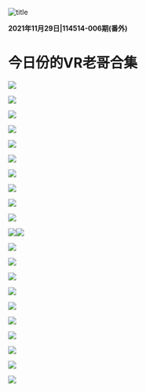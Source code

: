 ![title](../../pic/title.jpg)

**2021年11月29日|114514-006期(番外)**

# 今日份的VR老哥合集

![](素材/vr/1.jpg)

![](素材/vr/2.jpg)

![](素材/vr/3.jpg)

![](素材/vr/4.jpg)

![](素材/vr/7.jpg)

![](素材/vr/8.jpg)

![](素材/vr/9.jpg)

![](素材/vr/10.jpg)

![](素材/vr/11.jpg)

![](素材/vr/12.jpg)

![](素材/vr/13.jpg)![](素材/vr/14.jpg)

![](素材/vr/15.jpg)

![](素材/vr/16.jpg)

![](素材/vr/17.jpg)

![](素材/vr/18.jpg)

![](素材/vr/19.jpg)

![](素材/vr/20.jpg)

![](素材/vr/21.jpg)

![](素材/vr/22.jpg)

![](素材/vr/23.jpg)

![](素材/vr/24.jpg)